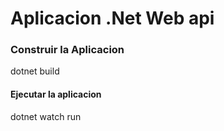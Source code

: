 
# Aplicacion .Net Web api

### Construir la Aplicacion
dotnet build

#### Ejecutar la aplicacion
dotnet watch run